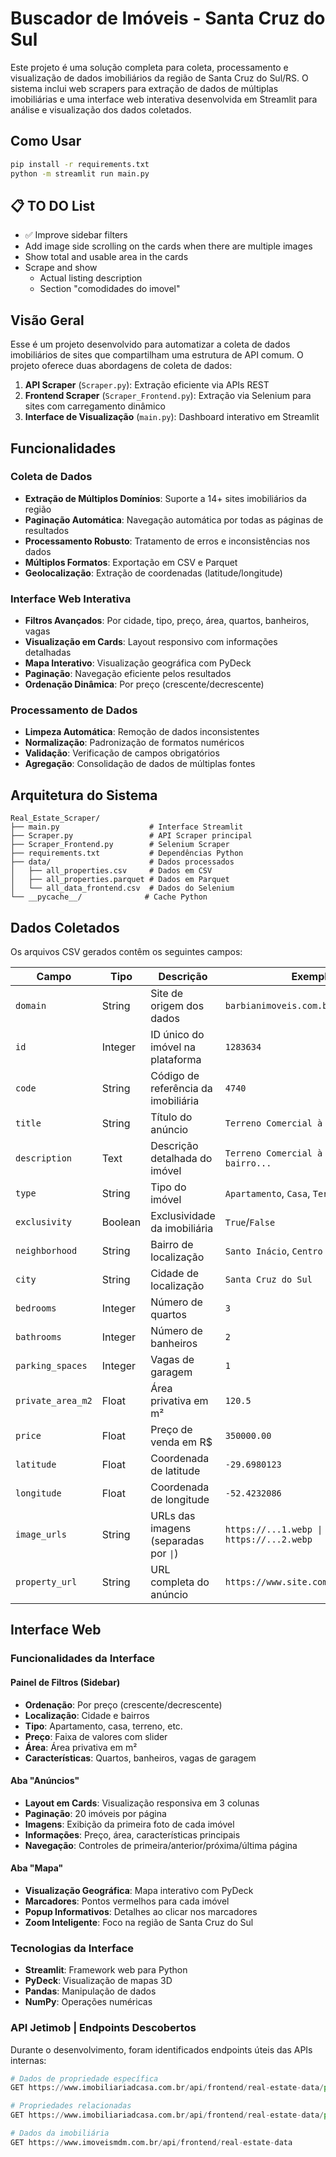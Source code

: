 # Buscador de Imóveis - Santa Cruz do Sul
Este projeto é uma solução completa para coleta, processamento e visualização de dados imobiliários da região de Santa Cruz do Sul/RS. O sistema inclui web scrapers para extração de dados de múltiplas imobiliárias e uma interface web interativa desenvolvida em Streamlit para análise e visualização dos dados coletados.

## Como Usar
```bash
pip install -r requirements.txt
python -m streamlit run main.py
```

## 📋 TO DO List
- ✅ Improve sidebar filters
- Add image side scrolling on the cards when there are multiple images
- Show total and usable area in the cards
- Scrape and show
    - Actual listing description
    - Section "comodidades do imovel"

## Visão Geral
Esse é um projeto desenvolvido para automatizar a coleta de dados imobiliários de sites que compartilham uma estrutura de API comum. O projeto oferece duas abordagens de coleta de dados:

1. **API Scraper** (`Scraper.py`): Extração eficiente via APIs REST
2. **Frontend Scraper** (`Scraper_Frontend.py`): Extração via Selenium para sites com carregamento dinâmico
3. **Interface de Visualização** (`main.py`): Dashboard interativo em Streamlit

## Funcionalidades

### Coleta de Dados
* **Extração de Múltiplos Domínios**: Suporte a 14+ sites imobiliários da região
* **Paginação Automática**: Navegação automática por todas as páginas de resultados
* **Processamento Robusto**: Tratamento de erros e inconsistências nos dados
* **Múltiplos Formatos**: Exportação em CSV e Parquet
* **Geolocalização**: Extração de coordenadas (latitude/longitude)

### Interface Web Interativa
* **Filtros Avançados**: Por cidade, tipo, preço, área, quartos, banheiros, vagas
* **Visualização em Cards**: Layout responsivo com informações detalhadas
* **Mapa Interativo**: Visualização geográfica com PyDeck
* **Paginação**: Navegação eficiente pelos resultados
* **Ordenação Dinâmica**: Por preço (crescente/decrescente)

### Processamento de Dados
* **Limpeza Automática**: Remoção de dados inconsistentes
* **Normalização**: Padronização de formatos numéricos
* **Validação**: Verificação de campos obrigatórios
* **Agregação**: Consolidação de dados de múltiplas fontes

## Arquitetura do Sistema

```
Real_Estate_Scraper/
├── main.py                    # Interface Streamlit
├── Scraper.py                 # API Scraper principal
├── Scraper_Frontend.py        # Selenium Scraper
├── requirements.txt           # Dependências Python
├── data/                      # Dados processados
│   ├── all_properties.csv     # Dados em CSV
│   ├── all_properties.parquet # Dados em Parquet
│   └── all_data_frontend.csv  # Dados do Selenium
└── __pycache__/              # Cache Python
```

## Dados Coletados

Os arquivos CSV gerados contêm os seguintes campos:

| Campo | Tipo | Descrição | Exemplo |
|-------|------|-----------|---------|
| `domain` | String | Site de origem dos dados | `barbianimoveis.com.br` |
| `id` | Integer | ID único do imóvel na plataforma | `1283634` |
| `code` | String | Código de referência da imobiliária | `4740` |
| `title` | String | Título do anúncio | `Terreno Comercial à venda` |
| `description` | Text | Descrição detalhada do imóvel | `Terreno Comercial à venda bairro...` |
| `type` | String | Tipo do imóvel | `Apartamento`, `Casa`, `Terreno` |
| `exclusivity` | Boolean | Exclusividade da imobiliária | `True`/`False` |
| `neighborhood` | String | Bairro de localização | `Santo Inácio`, `Centro` |
| `city` | String | Cidade de localização | `Santa Cruz do Sul` |
| `bedrooms` | Integer | Número de quartos | `3` |
| `bathrooms` | Integer | Número de banheiros | `2` |
| `parking_spaces` | Integer | Vagas de garagem | `1` |
| `private_area_m2` | Float | Área privativa em m² | `120.5` |
| `price` | Float | Preço de venda em R$ | `350000.00` |
| `latitude` | Float | Coordenada de latitude | `-29.6980123` |
| `longitude` | Float | Coordenada de longitude | `-52.4232086` |
| `image_urls` | String | URLs das imagens (separadas por ` \| `) | `https://...1.webp \| https://...2.webp` |
| `property_url` | String | URL completa do anúncio | `https://www.site.com.br/imovel/...` |

## Interface Web

### Funcionalidades da Interface

#### Painel de Filtros (Sidebar)
- **Ordenação**: Por preço (crescente/decrescente)
- **Localização**: Cidade e bairros
- **Tipo**: Apartamento, casa, terreno, etc.
- **Preço**: Faixa de valores com slider
- **Área**: Área privativa em m²
- **Características**: Quartos, banheiros, vagas de garagem

#### Aba "Anúncios"
- **Layout em Cards**: Visualização responsiva em 3 colunas
- **Paginação**: 20 imóveis por página
- **Imagens**: Exibição da primeira foto de cada imóvel
- **Informações**: Preço, área, características principais
- **Navegação**: Controles de primeira/anterior/próxima/última página

#### Aba "Mapa"
- **Visualização Geográfica**: Mapa interativo com PyDeck
- **Marcadores**: Pontos vermelhos para cada imóvel
- **Popup Informativos**: Detalhes ao clicar nos marcadores
- **Zoom Inteligente**: Foco na região de Santa Cruz do Sul

### Tecnologias da Interface

- **Streamlit**: Framework web para Python
- **PyDeck**: Visualização de mapas 3D
- **Pandas**: Manipulação de dados
- **NumPy**: Operações numéricas

### API Jetimob | Endpoints Descobertos

Durante o desenvolvimento, foram identificados endpoints úteis das APIs internas:

```python
# Dados de propriedade específica
GET https://www.imobiliariadcasa.com.br/api/frontend/real-estate-data/property/46031

# Propriedades relacionadas
GET https://www.imobiliariadcasa.com.br/api/frontend/real-estate-data/property/list/46031/related-properties?filter=

# Dados da imobiliária
GET https://www.imoveismdm.com.br/api/frontend/real-estate-data
```
